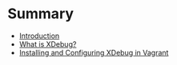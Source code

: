 # Summary

* [Introduction](README.md)
* [What is XDebug?](first-question.md)
* [Installing and Configuring XDebug in Vagrant](second-question.md)

